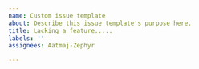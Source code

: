 ```yaml
---
name: Custom issue template
about: Describe this issue template's purpose here.
title: Lacking a feature.....
labels: ''
assignees: Aatmaj-Zephyr

---
```



